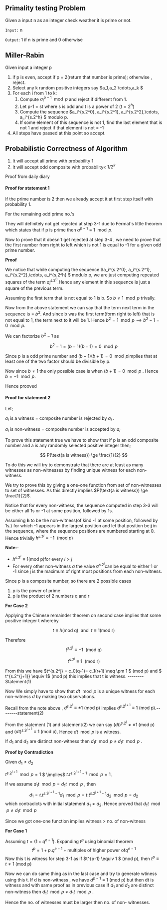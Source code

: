 ## Primality testing Problem

Given a input n as an integer check weather it is prime or not.

`Input:` n

`Output`: 1 if n is prime and 0 otherwise

## Miller-Rabin 

Given input a integer p

1. if p is even, accept if p = 2(return that number is prime); otherwise , reject.
2. Select any k random positive integers say $a_1,a_2 \cdots,a_k $
3. For each i from 1 to k:
   1. Compute $a_i^{p-1} \mod p$ and reject if different from 1.
   2. Let p-1 = st where s is odd and t is a power of 2 ($t = 2^h$)
   3. Compute the sequence $a_i^{s.2^0}, a_i^{s.2^1}, a_i^{s.2^2},\cdots, a_i^{s.2^h} $ modulo p.
   4. If some element of this sequence is not 1, find the last element that is not 1 and reject if that element is not = -1
4. All steps have passed at this point so accept.

## Probabilistic Correctness of Algorithm

1. It will accept all prime with probability 1
2.  It will accept odd composite with probability< $1/2^k$​

Proof from daily diary


#### Proof for statement 1

If the prime number is 2 then we already accept it at first step itself with probability 1.

For the remaining odd prime no.'s

They will definitely not get rejected at step 3-1 due to Fermat's little theorem which states that if p is prime then $a^{p-1} \equiv 1 \mod p$.

Now  to prove that it doesn't get rejected at step 3-4 , we need to prove that the first number from right to left which is not 1 is equal to -1 for a given odd prime number.

**Proof**

We notice that while computing the sequence $a_i^{s.2^0}, a_i^{s.2^1}, a_i^{s.2^2},\cdots, a_i^{s.2^h} $ modulo p, we are just computing repeated squares of the term $a_i^{s.2^0}$​​. ​ Hence any element in this sequence is just a square of the previous term.

Assuming the first term that is not equal to 1 is b. So $b \neq 1 \mod p$ trivally.

Now from the above statement we can say that the term next term in the sequence is = $b^2$​. And since b was the first term(form right to left) that is not equal to 1, the term next to it will be 1. Hence $b^2 = 1 \mod  p \implies b^2-1 = 0 \mod p$.

We can factorize $b^2 -1$ as

$$
b^2-1 = (b-1)(b+1) = 0 \mod p
$$

Since p is a odd prime number and $(b-1)(b+1) = 0 \mod p$​​ implies that  at least one of the two factor should be divisible by p.

Now since $b \neq 1$​ the only possible case is when $(b+1) = 0 \mod p$ . Hence $b= -1 \mod p$.

Hence prooved

#### Proof for statement 2

Let;

$a_i$ is a witness = composite number is rejected by $a_i$ .

$a_i$ is non-witness = composite number is accepted by $a_i$

To prove this statement true we have to show that if p is an odd composite number and a is any randomly selected positive integer then;

$$
P(\text{a is witness}) \ge \frac{1}{2}
$$

To do this we will try to demonstrate that there  are at least as many witnesses as non-witnesses by finding unique witness for each non-witness.

 We try to prove this by giving a one-one function from set of non-witnesses to set of witnesses. As this directly implies $P(\text{a is witness}) \ge \frac{1}{2}$.

Notice that for every non-witness, the sequence computed in step 3-3 will be either all 1s or -1 at some position, followed by 1s.

Assuming **h** to be the non-witness(of kind -1 at some position, followed by 1s.) for which -1 appears in the largest position and let that position be **j** in the sequence, where the sequence positions are numbered starting at 0. Hence trivially  $h^{s.2^j} \equiv -1  \  \ (\text{mod} \ p)$​

 **Note:-**

* $h^{s.2^i} \equiv 1$​​  (mod p)for every $i>j$​​
* For every other non-witness $a$​​ the value $a^{s.2^j}$​​ can be equal to either 1 or -1 ​since j is the maximum of  right most positions from each non-witness.

 Since p is a composite number, so there are 2 possible cases

1. p is the power of prime
2. p is the product of 2 numbers q and r

**For Case 2**

Applying the Chinese remainder theorem on second case implies that some positive integer t whereby 

$$
t \equiv h (\text{mod q}) \ \ \text{and} \ \ t\equiv 1( \text{mod r})
$$

Therefore
$$
t^{s.2^j} \equiv -1\ \ (\text {mod q})
$$

$$
t^{s.2^j} \equiv 1 \ \ (\text {mod r})
$$

From this we have $t^{s.2^j} = c_0(q-1)= c_1(r+1) \neq \pm 1 $​ (mod p) and  $ t^{s.2^{j+1}} \equiv 1$​​ (mod p) this implies that t is witness. -------- Statement(1)

Now We simply have to show   that $dt \mod p$ is  a unique witness for each non-witness $d$ by making two observations.

Recall from the note above , $d^{s.2^j} \equiv \pm 1 \ (\text{mod p})$ implies $d^{s.2^{j+1}} \equiv 1 \ (\text{mod p})$​​​.--------statement(2)

From the statement (1) and statement(2) we can say  $(dt)^{s.2^j} \neq \pm 1 \ (\text{mod p})$ and $(dt)^{s.2^{j+1}} \equiv 1 \ (\text{mod p})$. Hence $dt \mod p$ is a witness.

 If $d_1$ and $d_2$ are distinct non-witness then $d_1t \mod p$ $\neq$ $d_1t \mod p$ .

**Proof by Contradiction**

Given $d_1 \neq d_2$​ 

 $t^{s.2^{j+1}} \mod p = 1$ $ \implies$ $t.t^{s.2^{j+1}-1} \mod p = 1$​.​

If we assume $d_1t \mod p = d_1t \mod p$ , then 
$$
d_1 =t.t^{s.2^{j+1}-1} d_1 \mod p = t.t^{s.2^{j+1}-1}d_2 \mod p = d_2
$$
which contradicts with initial statement $d_1 \neq d_2$. Hence proved that $d_1t \mod p \neq d_1t \mod p$

 Since we got one-one function implies witness > no. of non-witness

**For Case 1**

Assuming $t = (1+q^{e-1})$​ . Expanding $t^p$ using binomial theorem ​
$$
t^p = 1 + p.q^{e-1} + \text{multiples of higher power of} q^{e-1}
$$
Now this t is witness for step 3-1 as if $t^{p-1} \equiv 1 $ (mod p), then $t^p \equiv t \neq 1$ (mod p) 

Now we can do same thing as in the last case and try to generate wtiness using this t. If d is non-witness , we have $d^{p-1}  \equiv 1$ (mod p) but then dt is  witness and with same proof as in previous  case  If $d_1$ and $d_2$ are distinct non-witness then $d_1t \mod p$ $\neq$ $d_1t \mod p$ .

Hence the no. of witnesses must be larger then no. of non- witnesses.

